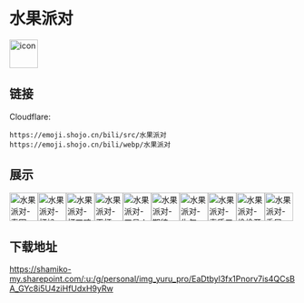 # 水果派对
<img src="https://emoji.shojo.cn/bili/src/水果派对/icon.png" width="50" height="50" alt="icon">

## 链接
Cloudflare:
```
https://emoji.shojo.cn/bili/src/水果派对
https://emoji.shojo.cn/bili/webp/水果派对
```
## 展示
<img src="https://emoji.shojo.cn/bili/src/水果派对/水果派对-春困.png" width="50" height="50" alt="水果派对-春困"><img src="https://emoji.shojo.cn/bili/src/水果派对/水果派对-打扮.png" width="50" height="50" alt="水果派对-打扮"><img src="https://emoji.shojo.cn/bili/src/水果派对/水果派对-打工魂.png" width="50" height="50" alt="水果派对-打工魂"><img src="https://emoji.shojo.cn/bili/src/水果派对/水果派对-干杯.png" width="50" height="50" alt="水果派对-干杯"><img src="https://emoji.shojo.cn/bili/src/水果派对/水果派对-工具人.png" width="50" height="50" alt="水果派对-工具人"><img src="https://emoji.shojo.cn/bili/src/水果派对/水果派对-期待.png" width="50" height="50" alt="水果派对-期待"><img src="https://emoji.shojo.cn/bili/src/水果派对/水果派对-生气.png" width="50" height="50" alt="水果派对-生气"><img src="https://emoji.shojo.cn/bili/src/水果派对/水果派对-素质三连.png" width="50" height="50" alt="水果派对-素质三连"><img src="https://emoji.shojo.cn/bili/src/水果派对/水果派对-偷偷开心.png" width="50" height="50" alt="水果派对-偷偷开心"><img src="https://emoji.shojo.cn/bili/src/水果派对/水果派对-委屈.png" width="50" height="50" alt="水果派对-委屈">

## 下载地址

https://shamiko-my.sharepoint.com/:u:/g/personal/img_yuru_pro/EaDtbyl3fx1Pnorv7is4QCsBA_GYc8i5U4ziHfUdxH9yRw